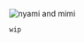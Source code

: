 ![nyami and mimi](https://github.com/velocicoaster/velocicoaster/assets/163074010/82907c45-c15a-4e2b-b69d-a9302fcfcc11)

   
    wip
